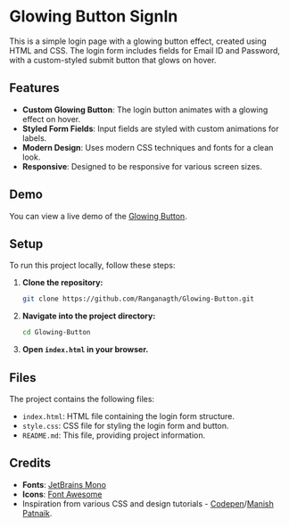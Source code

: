 
# Glowing Button SignIn

This is a simple login page with a glowing button effect, created using HTML and CSS. The login form includes fields for Email ID and Password, with a custom-styled submit button that glows on hover.

## Features

- **Custom Glowing Button**: The login button animates with a glowing effect on hover.
- **Styled Form Fields**: Input fields are styled with custom animations for labels.
- **Modern Design**: Uses modern CSS techniques and fonts for a clean look.
- **Responsive**: Designed to be responsive for various screen sizes.

## Demo

You can view a live demo of the [Glowing Button](http://glowing-button.xtgem.com/).

## Setup

To run this project locally, follow these steps:

1. **Clone the repository:**

   ```bash
   git clone https://github.com/Ranganagth/Glowing-Button.git
   ```

2. **Navigate into the project directory:**

   ```bash
   cd Glowing-Button
   ```

3. **Open `index.html` in your browser.**

## Files

The project contains the following files:

- `index.html`: HTML file containing the login form structure.
- `style.css`: CSS file for styling the login form and button.
- `README.md`: This file, providing project information.

## Credits

- **Fonts**: [JetBrains Mono](https://fonts.google.com/specimen/JetBrains+Mono)
- **Icons**: [Font Awesome](https://fontawesome.com/)
- Inspiration from various CSS and design tutorials - [Codepen](https://codepen.io/)/[Manish Patnaik](https://codepen.io/Manisha-Patnaik-the-selector).